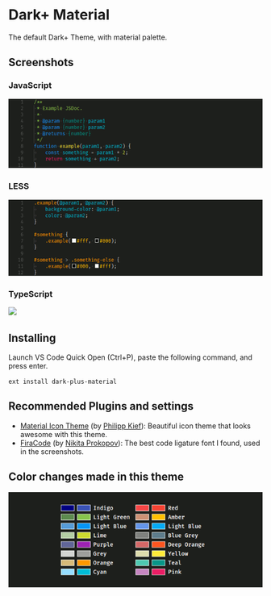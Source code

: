 # Dark+ Material
The default Dark+ Theme, with material palette.

## Screenshots

### JavaScript
![](https://raw.githubusercontent.com/vangware/dark-plus-material/master/screenshots/js.gif)

### LESS
![](https://raw.githubusercontent.com/vangware/dark-plus-material/master/screenshots/less.gif)

### TypeScript
![](https://raw.githubusercontent.com/vangware/dark-plus-material/master/screenshots/ts.gif)

## Installing

Launch VS Code Quick Open (Ctrl+P), paste the following command, and press enter.

```
ext install dark-plus-material
```

## Recommended Plugins and settings

- [Material Icon Theme](https://marketplace.visualstudio.com/items?itemName=PKief.material-icon-theme) (by [Philipp Kief](https://github.com/PKief)): Beautiful icon theme that looks awesome with this theme.
- [FiraCode](https://github.com/tonsky/FiraCode) (by [Nikita Prokopov](https://github.com/tonsky)): The best code ligature font I found, used in the screenshots.

## Color changes made in this theme

![](https://raw.githubusercontent.com/vangware/dark-plus-material/master/screenshots/colors.gif)
